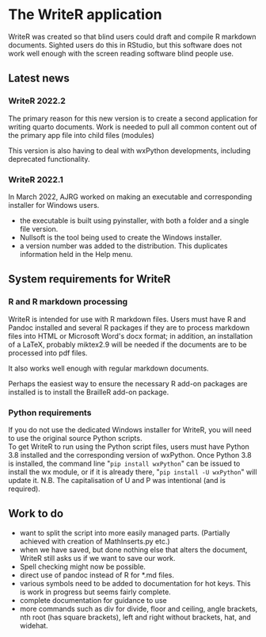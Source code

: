 # The WriteR application 


WriteR  was created so that blind users could draft and compile R markdown documents. Sighted users do this in RStudio, but this software does not work well enough with the screen reading software blind people use.


## Latest news


### WriteR 2022.2

The primary reason for this new version is to create  a second application for writing quarto documents. Work is needed to pull all common content out of the primary app file into child files (modules)

This version is also having to deal with wxPython developments, including deprecated functionality.



### WriteR 2022.1

In March 2022, AJRG worked on making an executable and corresponding installer for Windows users.

- the executable is built using pyinstaller, with both a folder and a single file version.
- Nullsoft is the tool being used to create the Windows installer.
- a version number was added to the distribution. This duplicates information held in the Help menu.


## System requirements for WriteR


### R and R markdown processing

WriteR is intended for use with R markdown files. Users must have R and Pandoc installed and several R packages if they are to process markdown files into HTML or Microsoft Word's docx format; in addition, an installation of a LaTeX, probably miktex2.9 will be needed if the documents are to be processed into pdf files.

It also works well enough with regular markdown documents.

Perhaps the easiest way to ensure the necessary R add-on packages are installed is to install the BrailleR add-on package.


### Python requirements

If you do not use the dedicated Windows installer for WriteR, you will need to use the original source Python scripts.  
To get WriteR to run using the Python script files, users must have Python 3.8 installed and the corresponding version of wxPython. Once Python 3.8 is installed, the command line "`pip install wxPython`" can be issued to install the wx module, or if it is already there, "`pip install -U wxPython`" will update it. N.B. The capitalisation  of U and P was intentional (and is required).


## Work to do

- want to split the script into more easily managed parts. (Partially achieved with creation of MathInserts.py etc.)
- when we have saved, but done nothing else that alters the document, WriteR still asks us if we want to save our work. 
- Spell checking might now be possible.
-  direct use of pandoc instead of R for *.md files.
- various symbols need to be added to documentation for hot keys. This is work in progress but seems fairly complete.
- complete documentation for guidance to use
- more commands such as  div for divide, floor and ceiling, angle brackets, nth root (has square brackets), left and right without brackets, hat, and  widehat. 

